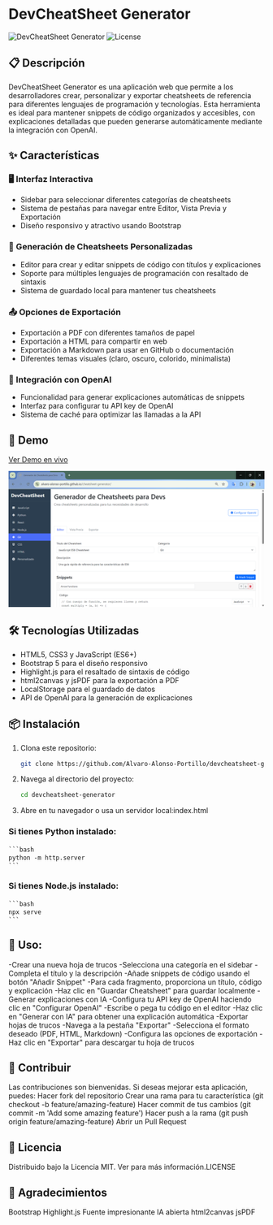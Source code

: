 # DevCheatSheet Generator

![DevCheatSheet Generator](https://img.shields.io/badge/version-1.0.0-blue) 
![License](https://img.shields.io/badge/license-MIT-green) 

## 📋 Descripción

DevCheatSheet Generator es una aplicación web que permite a los desarrolladores crear, personalizar y exportar cheatsheets de referencia para diferentes lenguajes de programación y tecnologías. Esta herramienta es ideal para mantener snippets de código organizados y accesibles, con explicaciones detalladas que pueden generarse automáticamente mediante la integración con OpenAI.

## ✨ Características

### 🖥️ Interfaz Interactiva
- Sidebar para seleccionar diferentes categorías de cheatsheets
- Sistema de pestañas para navegar entre Editor, Vista Previa y Exportación
- Diseño responsivo y atractivo usando Bootstrap

### 📝 Generación de Cheatsheets Personalizadas
- Editor para crear y editar snippets de código con títulos y explicaciones
- Soporte para múltiples lenguajes de programación con resaltado de sintaxis
- Sistema de guardado local para mantener tus cheatsheets

### 📤 Opciones de Exportación
- Exportación a PDF con diferentes tamaños de papel
- Exportación a HTML para compartir en web
- Exportación a Markdown para usar en GitHub o documentación
- Diferentes temas visuales (claro, oscuro, colorido, minimalista)

### 🤖 Integración con OpenAI
- Funcionalidad para generar explicaciones automáticas de snippets
- Interfaz para configurar tu API key de OpenAI
- Sistema de caché para optimizar las llamadas a la API

## 🚀 Demo

[Ver Demo en vivo](https://tu-usuario.github.io/devcheatsheet-generator) 

![Screenshot de la aplicación](screenshot.png)

## 🛠️ Tecnologías Utilizadas

- HTML5, CSS3 y JavaScript (ES6+)
- Bootstrap 5 para el diseño responsivo
- Highlight.js para el resaltado de sintaxis de código
- html2canvas y jsPDF para la exportación a PDF
- LocalStorage para el guardado de datos
- API de OpenAI para la generación de explicaciones

## 📦 Instalación

1. Clona este repositorio:
   ```bash
   git clone https://github.com/Alvaro-Alonso-Portillo/devcheatsheet-generator.git
2. Navega al directorio del proyecto:
    ```bash
    cd devcheatsheet-generator
3. Abre en tu navegador o usa un servidor local:index.html

### Si tienes Python instalado:
    ```bash
    python -m http.server
    ```


### Si tienes Node.js instalado:
    ```bash
    npx serve
    ```

## 🔧 Uso:
-Crear una nueva hoja de trucos
-Selecciona una categoría en el sidebar
-Completa el título y la descripción
-Añade snippets de código usando el botón "Añadir Snippet"
-Para cada fragmento, proporciona un título, código y explicación
-Haz clic en "Guardar Cheatsheet" para guardar localmente
-Generar explicaciones con IA
-Configura tu API key de OpenAI haciendo clic en "Configurar OpenAI"
-Escribe o pega tu código en el editor
-Haz clic en "Generar con IA" para obtener una explicación automática
-Exportar hojas de trucos
-Navega a la pestaña "Exportar"
-Selecciona el formato deseado (PDF, HTML, Markdown)
-Configura las opciones de exportación
-Haz clic en "Exportar" para descargar tu hoja de trucos

## 🤝 Contribuir
Las contribuciones son bienvenidas. Si deseas mejorar esta aplicación, puedes:
Hacer fork del repositorio
Crear una rama para tu característica (git checkout -b feature/amazing-feature)
Hacer commit de tus cambios (git commit -m 'Add some amazing feature')
Hacer push a la rama (git push origin feature/amazing-feature)
Abrir un Pull Request

## 📄 Licencia
Distribuido bajo la Licencia MIT. Ver para más información.LICENSE

## 🙏 Agradecimientos
Bootstrap
Highlight.js
Fuente impresionante
IA abierta
html2canvas
jsPDF